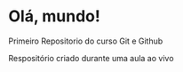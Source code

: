 # Olá, mundo!
 Primeiro Repositorio do curso Git e Github

 Respositório criado durante uma aula ao vivo
